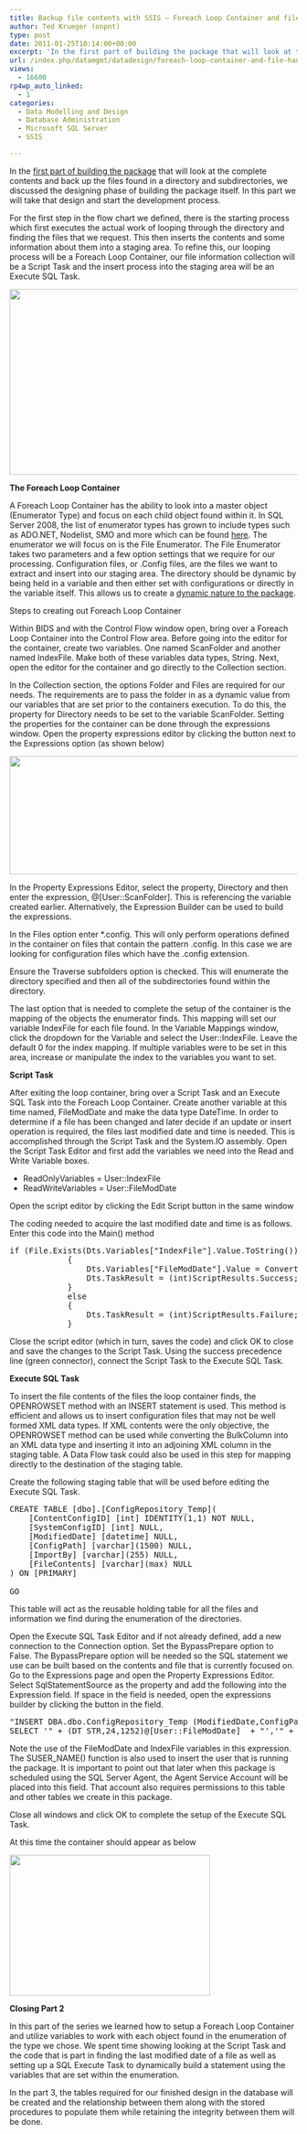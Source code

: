 ```yaml
---
title: Backup file contents with SSIS – Foreach Loop Container and file handling
author: Ted Krueger (onpnt)
type: post
date: 2011-01-25T10:14:00+00:00
excerpt: 'In the first part of building the package that will look at the complete contents and back up the files found in a directory and subdirectories, we discussed the designing phase of building the package itself.  In this part we will take that design and start the development process.'
url: /index.php/datamgmt/datadesign/foreach-loop-container-and-file-handling/
views:
  - 16600
rp4wp_auto_linked:
  - 1
categories:
  - Data Modelling and Design
  - Database Administration
  - Microsoft SQL Server
  - SSIS

---
```

In the [first part of building the package][1] that will look at the complete contents and back up the files found in a directory and subdirectories, we discussed the designing phase of building the package itself. In this part we will take that design and start the development process. 

For the first step in the flow chart we defined, there is the starting process which first executes the actual work of looping through the directory and finding the files that we request. This then inserts the contents and some information about them into a staging area. To refine this, our looping process will be a Foreach Loop Container, our file information collection will be a Script Task and the insert process into the staging area will be an Execute SQL Task. 

<div class="image_block">
  <a href="/wp-content/uploads/blogs/All/.png?mtime=1295748012"><img alt="" src="/wp-content/uploads/blogs/All/.png?mtime=1295748012" width="624" height="325" /></a>
</div>

**The Foreach Loop Container**

A Foreach Loop Container has the ability to look into a master object (Enumerator Type) and focus on each child object found within it. In SQL Server 2008, the list of enumerator types has grown to include types such as ADO.NET, Nodelist, SMO and more which can be found [here][2]. The enumerator we will focus on is the File Enumerator. The File Enumerator takes two parameters and a few option settings that we require for our processing. Configuration files, or .Config files, are the files we want to extract and insert into our staging area. The directory should be dynamic by being held in a variable and then either set with configurations or directly in the variable itself. This allows us to create a [dynamic nature to the package][3]. 

Steps to creating out Foreach Loop Container 

Within BIDS and with the Control Flow window open, bring over a Foreach Loop Container into the Control Flow area. Before going into the editor for the container, create two variables. One named ScanFolder and another named IndexFile. Make both of these variables data types, String. Next, open the editor for the container and go directly to the Collection section.

In the Collection section, the options Folder and Files are required for our needs. The requirements are to pass the folder in as a dynamic value from our variables that are set prior to the containers execution. To do this, the property for Directory needs to be set to the variable ScanFolder. Setting the properties for the container can be done through the expressions window. Open the property expressions editor by clicking the button next to the Expressions option (as shown below)

<div class="image_block">
  <a href="/wp-content/uploads/blogs/All/-1.png?mtime=1295748013"><img alt="" src="/wp-content/uploads/blogs/All/-1.png?mtime=1295748013" width="860" height="207" /></a>
</div>

In the Property Expressions Editor, select the property, Directory and then enter the expression, @[User::ScanFolder]. This is referencing the variable created earlier. Alternatively, the Expression Builder can be used to build the expressions.

In the Files option enter *.config. This will only perform operations defined in the container on files that contain the pattern .config. In this case we are looking for configuration files which have the .config extension.

Ensure the Traverse subfolders option is checked. This will enumerate the directory specified and then all of the subdirectories found within the directory.

The last option that is needed to complete the setup of the container is the mapping of the objects the enumerator finds. This mapping will set our variable IndexFile for each file found. In the Variable Mappings window, click the dropdown for the Variable and select the User::IndexFile. Leave the default 0 for the index mapping. If multiple variables were to be set in this area, increase or manipulate the index to the variables you want to set.

**Script Task**

After exiting the loop container, bring over a Script Task and an Execute SQL Task into the Foreach Loop Container. Create another variable at this time named, FileModDate and make the data type DateTime. In order to determine if a file has been changed and later decide if an update or insert operation is required, the files last modified date and time is needed. This is accomplished through the Script Task and the System.IO assembly. Open the Script Task Editor and first add the variables we need into the Read and Write Variable boxes. 

  * ReadOnlyVariables = User::IndexFile
  * ReadWriteVariables = User::FileModDate

Open the script editor by clicking the Edit Script button in the same window

The coding needed to acquire the last modified date and time is as follows. Enter this code into the Main() method

<pre>if (File.Exists(Dts.Variables["IndexFile"].Value.ToString()))
            {
                Dts.Variables["FileModDate"].Value = Convert.ToDateTime(File.GetLastWriteTime(Dts.Variables["IndexFile"].Value.ToString()));
                Dts.TaskResult = (int)ScriptResults.Success;
            }
            else
            {
                Dts.TaskResult = (int)ScriptResults.Failure;
            }</pre>

Close the script editor (which in turn, saves the code) and click OK to close and save the changes to the Script Task. Using the success precedence line (green connector), connect the Script Task to the Execute SQL Task. 

**Execute SQL Task**

To insert the file contents of the files the loop container finds, the OPENROWSET method with an INSERT statement is used. This method is efficient and allows us to insert configuration files that may not be well formed XML data types. If XML contents were the only objective, the OPENROWSET method can be used while converting the BulkColumn into an XML data type and inserting it into an adjoining XML column in the staging table. A Data Flow task could also be used in this step for mapping directly to the destination of the staging table. 

Create the following staging table that will be used before editing the Execute SQL Task.

<pre>CREATE TABLE [dbo].[ConfigRepository_Temp](
	[ContentConfigID] [int] IDENTITY(1,1) NOT NULL,
	[SystemConfigID] [int] NULL,
	[ModifiedDate] [datetime] NULL,
	[ConfigPath] [varchar](1500) NULL,
	[ImportBy] [varchar](255) NULL,
	[FileContents] [varchar](max) NULL
) ON [PRIMARY]

GO</pre>

This table will act as the reusable holding table for all the files and information we find during the enumeration of the directories. 

Open the Execute SQL Task Editor and if not already defined, add a new connection to the Connection option. Set the BypassPrepare option to False. The BypassPrepare option will be needed so the SQL statement we use can be built based on the contents and file that is currently focused on. Go to the Expressions page and open the Property Expressions Editor. Select SqlStatementSource as the property and add the following into the Expression field. If space in the field is needed, open the expressions builder by clicking the button in the field.

<pre>"INSERT DBA.dbo.ConfigRepository_Temp (ModifiedDate,ConfigPath,FileContents,ImportBy)
SELECT '" + (DT_STR,24,1252)@[User::FileModDate]  + "','" + @[User::IndexFile]  + "',BulkColumn,SUSER_NAME() FROM OPENROWSET(Bulk '" + @[User::IndexFile]  + "', SINGLE_BLOB) [rowsetresults]"</pre>

Note the use of the FileModDate and IndexFile variables in this expression. The SUSER_NAME() function is also used to insert the user that is running the package. It is important to point out that later when this package is scheduled using the SQL Server Agent, the Agent Service Account will be placed into this field. That account also requires permissions to this table and other tables we create in this package.

Close all windows and click OK to complete the setup of the Execute SQL Task.

At this time the container should appear as below

<div class="image_block">
  <a href="/wp-content/uploads/blogs/All/-2.png?mtime=1295748013"><img alt="" src="/wp-content/uploads/blogs/All/-2.png?mtime=1295748013" width="351" height="246" /></a>
</div>

**Closing Part 2**

In this part of the series we learned how to setup a Foreach Loop Container and utilize variables to work with each object found in the enumeration of the type we chose. We spent time showing looking at the Script Task and the code that is part in finding the last modified date of a file as well as setting up a SQL Execute Task to dynamically build a statement using the variables that are set within the enumeration. 

In the part 3, the tables required for our finished design in the database will be created and the relationship between them along with the stored procedures to populate them while retaining the integrity between them will be done.

 [1]: /index.php/DataMgmt/ssis-1/ssis-defining-the-design-1
 [2]: http://msdn.microsoft.com/en-us/library/ms141724.aspx
 [3]: /index.php/DataMgmt/DBAdmin/variables-ssis-dynamic-parent-to-child